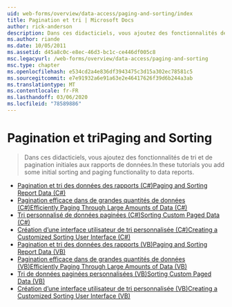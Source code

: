 ```yaml
---
uid: web-forms/overview/data-access/paging-and-sorting/index
title: Pagination et tri | Microsoft Docs
author: rick-anderson
description: Dans ces didacticiels, vous ajoutez des fonctionnalités de tri et de pagination initiales aux rapports de données.
ms.author: riande
ms.date: 10/05/2011
ms.assetid: d45a8c0c-e8ec-46d3-bc1c-ce446df005c8
msc.legacyurl: /web-forms/overview/data-access/paging-and-sorting
msc.type: chapter
ms.openlocfilehash: e534cd2a4e836df3943475c3d15a302ec78581c5
ms.sourcegitcommit: e7e91932a6e91a63e2e46417626f39d6b244a3ab
ms.translationtype: MT
ms.contentlocale: fr-FR
ms.lasthandoff: 03/06/2020
ms.locfileid: "78589886"
---
```

# <a name="paging-and-sorting"></a><span data-ttu-id="10029-103">Pagination et tri</span><span class="sxs-lookup"><span data-stu-id="10029-103">Paging and Sorting</span></span>

> <span data-ttu-id="10029-104">Dans ces didacticiels, vous ajoutez des fonctionnalités de tri et de pagination initiales aux rapports de données.</span><span class="sxs-lookup"><span data-stu-id="10029-104">In these tutorials you add some initial sorting and paging functionality to data reports.</span></span>

- [<span data-ttu-id="10029-105">Pagination et tri des données des rapports (C#)</span><span class="sxs-lookup"><span data-stu-id="10029-105">Paging and Sorting Report Data (C#)</span></span>](paging-and-sorting-report-data-cs.md)
- [<span data-ttu-id="10029-106">Pagination efficace dans de grandes quantités de données (C#)</span><span class="sxs-lookup"><span data-stu-id="10029-106">Efficiently Paging Through Large Amounts of Data (C#)</span></span>](efficiently-paging-through-large-amounts-of-data-cs.md)
- [<span data-ttu-id="10029-107">Tri personnalisé de données paginées (C#)</span><span class="sxs-lookup"><span data-stu-id="10029-107">Sorting Custom Paged Data (C#)</span></span>](sorting-custom-paged-data-cs.md)
- [<span data-ttu-id="10029-108">Création d’une interface utilisateur de tri personnalisée (C#)</span><span class="sxs-lookup"><span data-stu-id="10029-108">Creating a Customized Sorting User Interface (C#)</span></span>](creating-a-customized-sorting-user-interface-cs.md)
- [<span data-ttu-id="10029-109">Pagination et tri des données des rapports (VB)</span><span class="sxs-lookup"><span data-stu-id="10029-109">Paging and Sorting Report Data (VB)</span></span>](paging-and-sorting-report-data-vb.md)
- [<span data-ttu-id="10029-110">Pagination efficace dans de grandes quantités de données (VB)</span><span class="sxs-lookup"><span data-stu-id="10029-110">Efficiently Paging Through Large Amounts of Data (VB)</span></span>](efficiently-paging-through-large-amounts-of-data-vb.md)
- [<span data-ttu-id="10029-111">Tri de données paginées personnalisées (VB)</span><span class="sxs-lookup"><span data-stu-id="10029-111">Sorting Custom Paged Data (VB)</span></span>](sorting-custom-paged-data-vb.md)
- [<span data-ttu-id="10029-112">Création d’une interface utilisateur de tri personnalisée (VB)</span><span class="sxs-lookup"><span data-stu-id="10029-112">Creating a Customized Sorting User Interface (VB)</span></span>](creating-a-customized-sorting-user-interface-vb.md)
